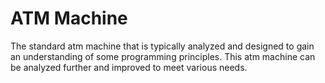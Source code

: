 # ATM Machine

The standard atm machine that is typically analyzed and designed to gain an understanding of some programming principles. This atm machine can be analyzed further and improved to meet various needs.
